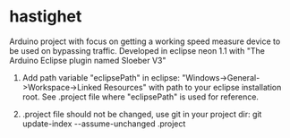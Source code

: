 # hastighet

Arduino project with focus on getting a working speed measure device to be used on bypassing traffic.
Developed in eclipse neon 1.1 with "The Arduino Eclipse plugin named Sloeber V3"

1. Add path variable "eclipsePath" in eclipse: "Windows->General->Workspace->Linked Resources" with path to your eclipse installation root. See .project file where "eclipsePath" is used for reference.

2. .project file should not be changed, use git in your project dir: git update-index --assume-unchanged .project
